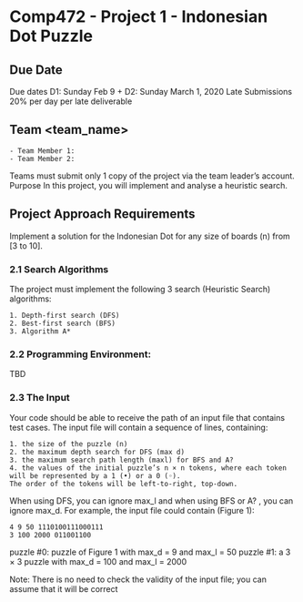 # Comp472 - Project 1 - Indonesian Dot Puzzle
## Due Date
Due dates D1: Sunday Feb 9 + D2: Sunday March 1, 2020
Late Submissions 20% per day per late deliverable

## Team <team_name>
```
- Team Member 1:
- Team Member 2:

```
Teams must submit only 1 copy of the project via the team leader’s account.
Purpose In this project, you will implement and analyse a heuristic search.

## Project Approach Requirements
Implement a solution for the Indonesian Dot for any size of boards (n) from [3 to 10].

### 2.1 Search Algorithms
The project must implement the following 3 search (Heuristic Search) algorithms:


```
1. Depth-first search (DFS)
2. Best-first search (BFS)
3. Algorithm A*
```

### 2.2 Programming Environment:
TBD

### 2.3 The Input

Your code should be able to receive the path of an input file that contains test cases. The input file will contain
a sequence of lines, containing:

```
1. the size of the puzzle (n)
2. the maximum depth search for DFS (max d)
3. the maximum search path length (maxl) for BFS and A?
4. the values of the initial puzzle’s n × n tokens, where each token will be represented by a 1 (•) or a 0 (◦).
The order of the tokens will be left-to-right, top-down.
```
When using DFS, you can ignore max_l and when using BFS or A?
, you can ignore max_d.
For example, the input file could contain (Figure 1):

```
4 9 50 1110100111000111
3 100 2000 011001100
```

puzzle #0: puzzle of Figure 1 with max_d = 9 and max_l = 50
puzzle #1: a 3 × 3 puzzle with max_d = 100 and max_l = 2000


Note: There is no need to check the validity of the input file; you can assume that it will be correct